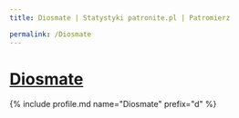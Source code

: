 ```yaml
---
title: Diosmate | Statystyki patronite.pl | Patromierz

permalink: /Diosmate
---
```


# [Diosmate](https://patronite.pl/Diosmate)

{% include profile.md name="Diosmate" prefix="d" %}
